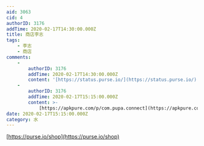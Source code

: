 ```yaml
---
aid: 3063
cid: 4
authorID: 3176
addTime: 2020-02-17T14:30:00.000Z
title: 商店李志
tags:
    - 李志
    - 商店
comments:
    -
        authorID: 3176
        addTime: 2020-02-17T14:30:00.000Z
        content: '[https://status.purse.io/](https://status.purse.io/)'
    -
        authorID: 3176
        addTime: 2020-02-17T15:15:00.000Z
        content: >-
            [https://apkpure.com/p/com.pupa.connect](https://apkpure.com/p/com.pupa.connect)
date: 2020-02-17T15:15:00.000Z
category: 水
---
```


[https://purse.io/shop](https://purse.io/shop)
